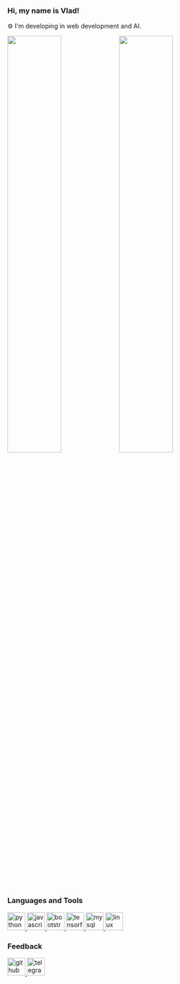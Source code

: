 ### Hi, my name is Vlad!
⚙️ I'm developing in web development and AI.


[<img align="center" width="49%" src="https://github-readme-stats.vercel.app/api?username=vlad-eat&include_all_commits=true&show_icons=true&theme=tokyonight&hide_border=true" />](https://github.com/vlad-eat)
[<img align="center" width="49%" src="https://github-readme-streak-stats.herokuapp.com/?user=vlad-eat&theme=tokyonight&hide_border=true&include_all_commits=true&count_private=true" />](https://github.com/vlad-eat)

<h3 align="left">Languages and Tools</h3>
<!-- Языки программирования -->
<p align="left"> <a href="https://www.python.org" target="_blank" rel="noreferrer"> <img src="https://www.python.org/static/apple-touch-icon-144x144-precomposed.png" alt="python" width="40" height="40"/> </a>
<a href="https://www.javascript.com/" target="_blank" rel="noreferrer"> <img src="https://upload.wikimedia.org/wikipedia/commons/9/99/Unofficial_JavaScript_logo_2.svg" alt="javascript" width="40" height="40"/> </a>
<!-- Фреймворки -->
<a href="https://getbootstrap.com/" target="_blank" rel="noreferrer"> <img src="https://getbootstrap.com/docs/5.2/assets/img/favicons/apple-touch-icon.png" alt="bootstrap" width="40" height="40"/> </a>
<a href="https://www.tensorflow.org/" target="_blank" rel="noreferrer"> <img src="https://upload.wikimedia.org/wikipedia/commons/2/2d/Tensorflow_logo.svg" alt="tensorflow" width="40" height="40"/> </a>
<!-- Базы данных -->
<a href="https://www.mysql.com/" target="_blank" rel="noreferrer"> <img src="https://www.vectorlogo.zone/logos/mysql/mysql-icon.svg" alt="mysql" width="40" height="40"/> </a>
<!-- ОС -->
<a href="https://www.linux.org.ru/" target="_blank" rel="noreferrer"> <img src="https://upload.wikimedia.org/wikipedia/commons/a/ab/Linux_Logo_in_Linux_Libertine_Font.svg" alt="linux" width="40" height="40"/> </a>

<!-- Обратная связь -->
<h3 align="left">Feedback</h3>
<a href="https://github.com/vlad-eat" target="_blank" rel="noreferrer"> <img src="https://cdn.jsdelivr.net/npm/simple-icons@3.0.1/icons/github.svg" alt="github" width="40" height="40"/> </a>
<a href="https://t.me/vlad_eat" target="_blank" rel="noreferrer"> <img src="https://upload.wikimedia.org/wikipedia/commons/8/83/Telegram_2019_Logo.svg" alt="telegram" width="40" height="40"/> </a>

